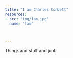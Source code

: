 ```yaml
---
title: "I am Charles Corbett"
resources:
- src: "img/fam.jpg"
  name: "fam"

  

---
```


Things and stuff and junk


